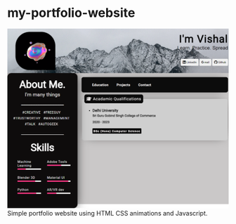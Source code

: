 # my-portfolio-website
![](brainscorp.github.io_my-portfolio-website.github.io_%20(2).png)
Simple portfolio website using HTML CSS animations and Javascript.
